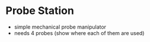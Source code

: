 # Probe Station

* simple mechanical probe manipulator
* needs 4 probes (show where each of them are used)
